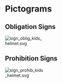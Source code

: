 # Pictograms
## Obligation Signs
<img src="https://cdn.rawgit.com/mbodmer/pictograms/master/sign_oblig_kids_helmet.svg" alt="sign_oblig_kids_helmet.svg" style="max-width:128px">

## Prohibition Signs
<img src="https://cdn.rawgit.com/mbodmer/pictograms/master/sign_prohib_kids_helmet.svg" alt="sign_prohib_kids_helmet.svg" style="max-width:128px">
